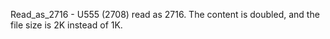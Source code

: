 Read_as_2716 - U555 (2708) read as 2716. The content is doubled, and the file size is 2K instead of 1K.

